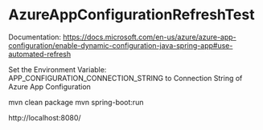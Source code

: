 # AzureAppConfigurationRefreshTest

Documentation: https://docs.microsoft.com/en-us/azure/azure-app-configuration/enable-dynamic-configuration-java-spring-app#use-automated-refresh

Set the Environment Variable: APP_CONFIGURATION_CONNECTION_STRING to Connection String of Azure App Configuration

mvn clean package 
mvn spring-boot:run 

http://localhost:8080/
